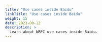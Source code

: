 ```yaml
---
title: "Use cases inside Baidu"
linkTitle: "Use cases inside Baidu"
weight: 15
date: 2021-08-12
description: >
  Learn about bRPC use cases inside Baidu.
---
```

